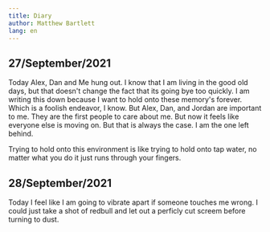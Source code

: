 ```yaml
---
title: Diary
author: Matthew Bartlett
lang: en
---
```

## 27/September/2021
Today Alex, Dan and Me hung out. I know that I am living in the good old days, but that doesn't change the fact that its going bye too quickly. I am writing this down because I want to hold onto these memory's forever. Which is a foolish endeavor, I know. But Alex, Dan, and Jordan are important to me. They are the first people to care about me. But now it feels like everyone else is moving on. But that is always the case. I am the one left behind.

Trying to hold onto this environment is like trying to hold onto tap water, no matter what you do it just runs through your fingers.

## 28/September/2021
Today I feel like I am going to vibrate apart if someone touches me wrong. I could just take a shot of redbull and let out a perficly cut screem before turning to dust.
